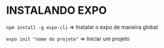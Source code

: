 # INSTALANDO EXPO	

`npm install -g expo-cli` => Instalar o expo de maneira global

`expo init "nome do projeto"` => Iniciar um projeto